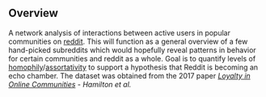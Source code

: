 ## Overview
A network analysis of interactions between active users in popular communities on [reddit](https://www.reddit.com/). This will function as a general overview of a few hand-picked subreddits which would hopefully reveal patterns in behavior for certain communities and reddit as a whole. Goal is to quantify levels of [homophily](https://en.wikipedia.org/wiki/Homophily)/[assortativity](https://en.wikipedia.org/wiki/Assortativity) to support a hypothesis that Reddit is becoming an echo chamber. The dataset was obtained from the 2017 paper <em>[Loyalty in Online Communities](https://www.cs.cornell.edu/~cristian/index_files/loyalty.pdf) - Hamilton et al.</em>

